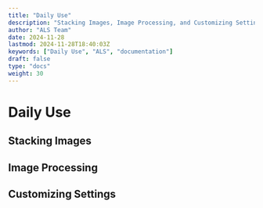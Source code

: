 ```yaml
---
title: "Daily Use"
description: "Stacking Images, Image Processing, and Customizing Settings."
author: "ALS Team"
date: 2024-11-28
lastmod: 2024-11-28T18:40:03Z
keywords: ["Daily Use", "ALS", "documentation"]
draft: false
type: "docs"
weight: 30
---
```



# Daily Use
## Stacking Images
## Image Processing
## Customizing Settings

